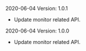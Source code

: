 2020-06-04 Version: 1.0.1
- Update monitor related API.

2020-06-04 Version: 1.0.0
- Update monitor related API.

